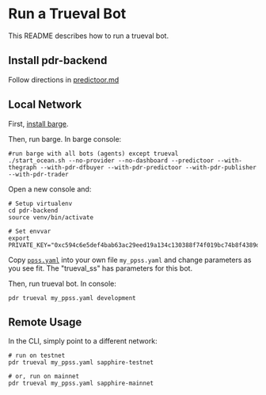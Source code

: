 <!--
Copyright 2024 Ocean Protocol Foundation
SPDX-License-Identifier: Apache-2.0
-->

# Run a Trueval Bot

This README describes how to run a trueval bot.

## Install pdr-backend

Follow directions in [predictoor.md](predictoor.md)

## Local Network

First, [install barge](barge.md#install-barge).

Then, run barge. In barge console:

```console
#run barge with all bots (agents) except trueval
./start_ocean.sh --no-provider --no-dashboard --predictoor --with-thegraph --with-pdr-dfbuyer --with-pdr-predictoor --with-pdr-publisher --with-pdr-trader
```

Open a new console and:

```console
# Setup virtualenv
cd pdr-backend
source venv/bin/activate

# Set envvar
export PRIVATE_KEY="0xc594c6e5def4bab63ac29eed19a134c130388f74f019bc74b8f4389df2837a58"
```

Copy [`ppss.yaml`](../ppss.yaml) into your own file `my_ppss.yaml` and change parameters as you see fit. The "trueval_ss" has parameters for this bot.

Then, run trueval bot. In console:

```console
pdr trueval my_ppss.yaml development
```

## Remote Usage

In the CLI, simply point to a different network:

```console
# run on testnet
pdr trueval my_ppss.yaml sapphire-testnet

# or, run on mainnet
pdr trueval my_ppss.yaml sapphire-mainnet
```
